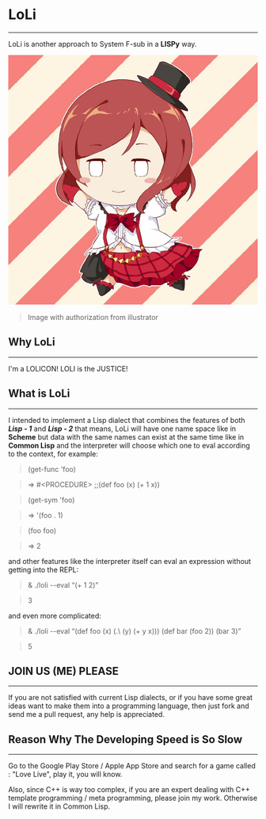 LoLi
=
---
LoLi is another approach to System F-sub in a **LISPy** way.

![LoLi](/logo_maki.jpg)
> Image with authorization from illustrator

Why LoLi
-
---
I'm a LOLICON! LOLI is the JUSTICE!

What is LoLi
-
---
I intended to implement a Lisp dialect that combines the features of both ***Lisp - 1*** and ***Lisp - 2*** that means, LoLi will have one name space like in **Scheme** but data with the same names can exist at the same time like in **Common Lisp** and the interpreter will choose which one to eval according to the context, for example:

>(get-func 'foo)

>=> #\<PROCEDURE\> ;;(def foo (x) (+ 1 x))

>(get-sym 'foo)

>=> '(foo . 1)

>(foo foo)

>=> 2

and other features like the interpreter itself can eval an expression without getting into the REPL:

>& ./loli --eval “(+ 1 2)”

>3

and even more complicated:

>& ./loli --eval “(def foo (x) (.\ (y) (+ y x))) (def bar (foo 2)) (bar  3)”

>5

JOIN US (ME) PLEASE
-
---
If you are not satisfied with current Lisp dialects, or if you have some great ideas want to make them into a programming language, then just fork and send me a pull request, any help is appreciated.

Reason Why The Developing Speed is So Slow
-
---
Go to the Google Play Store / Apple App Store and search for a game called : "Love Live", play it, you will know.

Also, since C++ is way too complex, if you are an expert dealing with C++ template programming / meta programming, please join my work. Otherwise I will rewrite it in Common Lisp.
